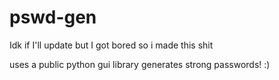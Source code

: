 # pswd-gen
Idk if I'll update but I got bored so i made this shit

uses a public python gui library
generates strong passwords! :) 
